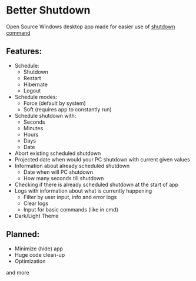 # Better Shutdown  

Open Source Windows desktop app made for easier use of [shutdown command](https://learn.microsoft.com/en-us/windows-server/administration/windows-commands/shutdown)

## Features:
- Schedule:
  - Shutdown
  - Restart
  - Hibernate
  - Logout
- Schedule modes:
  - Force (default by system)
  - Soft (requires app to constantly run)
- Schedule shutdown with:
  - Seconds
  - Minutes
  - Hours
  - Days
  - Date
- Abort existing scheduled shutdown
- Projected date when would your PC shutdown with current given values
- Information about already scheduled shutdown
  - Date when will PC shutdown
  - How many seconds till shutdown
- Checking if there is already scheduled shutdown at the start of app
- Logs with information about what is currently happening
  - Filter by user input, info and error logs
  - Clear logs
  - Input for basic commands (like in cmd)
- Dark/Light Theme

## Planned:
- Minimize (hide) app 
- Huge code clean-up
- Optimization

and more
